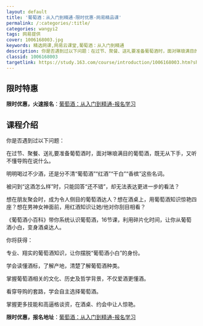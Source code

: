 ```yaml
---
layout: default
title: '葡萄酒：从入门到精通-限时优惠-网易精品课'
permalink: /:categories/:title/
categories: wangyi2
tags: 网易提供
cover: 1006168003.jpg
keywords: 精选网课,网易云课堂,葡萄酒：从入门到精通
description: 你是否遇到过以下问题：在过节、聚餐、送礼要准备葡萄酒时，面对琳琅满目的葡萄酒，既无从下手，又听不懂导购在说什么。明明喝过
classid: 1006168003
targetlink: https://study.163.com/course/introduction/1006168003.htm?share=1&shareId=1025206652&utm_campaign=share&utm_medium=iphoneShare&utm_source=&utm_u=1025206652
---
```


## 限时特惠

**限时优惠，火速报名**：[葡萄酒：从入门到精通-报名学习](https://study.163.com/course/introduction/1006168003.htm?share=1&shareId=1025206652&utm_campaign=share&utm_medium=iphoneShare&utm_source=&utm_u=1025206652)

## 课程介绍

你是否遇到过以下问题：

在过节、聚餐、送礼要准备葡萄酒时，面对琳琅满目的葡萄酒，既无从下手，又听不懂导购在说什么。

明明喝过不少酒，还是分不清“葡萄酒”“红酒”“干白”“香槟”这些名词。

被问到“这酒怎么样”时，只能回答“还不错”，却无法表达更进一步的看法？



想在朋友聚会时，成为令人侧目的葡萄酒达人？想在酒桌上，用葡萄酒知识惊艳四座？想在男神女神面前，用红酒知识让她/他对你刮目相看？



《葡萄酒小百科》带你系统认识葡萄酒，16节课，利用碎片化时间，让你从葡萄酒小白，变身酒桌达人。



你将获得：

专业、翔实的葡萄酒知识，让你摆脱“葡萄酒小白”的身份。

学会读懂酒标，了解产地，清楚了解葡萄酒种类。

掌握葡萄酒相关的文化、历史及哲学背景，不仅爱酒更懂酒。

看穿导购的套路，学会自主选择葡萄酒。

掌握更多技能和高逼格谈资，在酒桌、约会中让人惊艳。

**限时优惠，报名地址**：[葡萄酒：从入门到精通-报名学习](https://study.163.com/course/introduction/1006168003.htm?share=1&shareId=1025206652&utm_campaign=share&utm_medium=iphoneShare&utm_source=&utm_u=1025206652)

